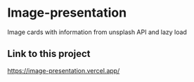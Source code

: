 # Image-presentation

Image cards with information from unsplash API and lazy load

## Link to this project

https://image-presentation.vercel.app/
